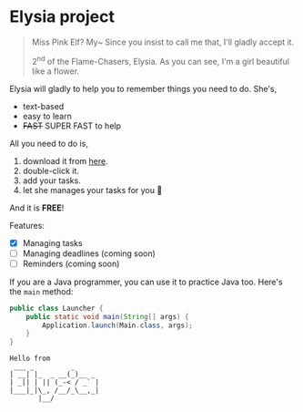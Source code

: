 # Elysia project
>Miss Pink Elf? My~ Since you insist to call me that, I'll gladly accept it.
>
>2<sup>nd</sup> of the Flame-Chasers, Elysia. As you can see, I'm a girl beautiful like a flower.

Elysia will gladly to help you to remember things you need to do. She's,
- text-based
- easy to learn
- ~~FAST~~ SUPER FAST to help

All you need to do is,
1. download it from [here](https://nus-cs2103-ay2425s1.github.io/website/).
2. double-click it.
3. add your tasks.
4. let she manages your tasks for you :sparkling_heart:

And it is **FREE**!

Features:
- [x] Managing tasks
- [ ] Managing deadlines (coming soon)
- [ ] Reminders (coming soon)

If you are a Java programmer, you can use it to practice Java too. Here's the `main` method:
```Java
public class Launcher {
    public static void main(String[] args) {
        Application.launch(Main.class, args);
    }
}
```
   ```
   Hello from
    ___ _         _
   | __| |_  _ __(_)__ _
   | _|| | || (_-< / _` |
   |___|_|\_, /__/_\__,_|
          |__/           
   ```
